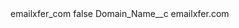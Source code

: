<?xml version="1.0" encoding="UTF-8"?>
<CustomMetadata xmlns="http://soap.sforce.com/2006/04/metadata" xmlns:xsi="http://www.w3.org/2001/XMLSchema-instance" xmlns:xsd="http://www.w3.org/2001/XMLSchema">
    <label>emailxfer_com</label>
    <protected>false</protected>
    <values>
        <field>Domain_Name__c</field>
        <value xsi:type="xsd:string">emailxfer.com</value>
    </values>
</CustomMetadata>
